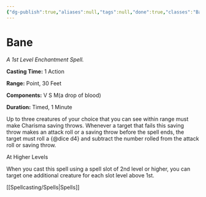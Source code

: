 ```yaml
---
{"dg-publish":true,"aliases":null,"tags":null,"done":true,"classes":"Bard, Cleric,","spellLevel":1,"school":"Enchantment","source":"PHB","permalink":"/spells/bane/","dgHomeLink":false,"dgPassFrontmatter":true}
---
```


# Bane
*A 1st Level Enchantment Spell.*

**Casting Time:** 1 Action

**Range:** Point, 30 Feet

**Components:** V S M(a drop of blood)

**Duration:** Timed, 1 Minute

Up to three creatures of your choice that you can see within range must make Charisma saving throws. Whenever a target that fails this saving throw makes an attack roll or a saving throw before the spell ends, the target must roll a {@dice d4} and subtract the number rolled from the attack roll or saving throw.

At Higher Levels

When you cast this spell using a spell slot of 2nd level or higher, you can target one additional creature for each slot level above 1st.

[[Spellcasting/Spells|Spells]]